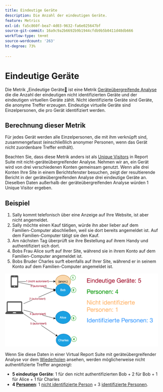 ```yaml
---
title: Eindeutige Geräte
description: Die Anzahl der eindeutigen Geräte.
feature: Metrics
exl-id: fa5c860f-bea7-4d03-9632-fa6e025647bf
source-git-commit: 16a9c9a2b6692b9b1944cfdb9b5b0411d48db666
workflow-type: tm+mt
source-wordcount: '263'
ht-degree: 73%

---
```


# Eindeutige Geräte

Die Metrik „Eindeutige Geräte[&#128279;](overview.md) ist eine Metrik [Geräteübergreifende Analyse](../cda/overview.md) die die Anzahl der eindeutigen nicht identifizierten Geräte und der eindeutigen virtuellen Geräte zählt. Nicht identifizierte Geräte sind Geräte, die anonyme Treffer erzeugen. Eindeutige virtuelle Geräte sind Einzelpersonen, die pro Gerät identifiziert werden.

## Berechnung dieser Metrik

Für jedes Gerät werden alle Einzelpersonen, die mit ihm verknüpft sind, zusammengefasst (einschließlich anonymer Personen, wenn das Gerät nicht zuordenbare Treffer enthält).

Beachten Sie, dass diese Metrik anders ist als [Unique Visitors](unique-visitors.md) in Report Suite mit nicht-geräteübergreifender Analyse. Nehmen wir an, ein Gerät wird von drei verschiedenen Konten gemeinsam genutzt. Wenn alle drei Konten Ihre Site in einem Berichtsfenster besuchen, zeigt der resultierende Bericht in der geräteübergreifenden Analyse drei eindeutige Geräte an. Dieselben Daten außerhalb der geräteübergreifenden Analyse würden 1 Unique Visitor ergeben.

## Beispiel

1. Sally kommt telefonisch über eine Anzeige auf Ihre Website, ist aber nicht angemeldet.
1. Sally möchte einen Kauf tätigen, würde ihn aber lieber auf dem Familien-Computer abschließen, weil sie dort bereits angemeldet ist. Auf dem Familien-Computer tätigt sie den Kauf.
1. Am nächsten Tag überprüft sie ihre Bestellung auf ihrem Handy und authentifiziert sich dort.
1. Bobs Frau Alice surft auf Ihrer Site, während sie in ihrem Konto auf dem Familien-Computer angemeldet ist.
1. Bobs Bruder Charles surft ebenfalls auf Ihrer Site, während er in seinem Konto auf dem Familien-Computer angemeldet ist.

![Anzahl eindeutiger Geräte](/help/components/metrics/assets/Unique_Devices_Count.png)

Wenn Sie diese Daten in einer Virtual Report Suite mit geräteübergreifender Analyse vor dem [Wiederholen](/help/components/cda/replay.md) ansehen, werden möglicherweise nicht authentifizierte Treffer angezeigt:

* **5 eindeutige Geräte**: 1 für den nicht authentifizierten Bob + 2 für Bob + 1 für Alice + 1 für Charles
* **4 [Personen](people.md)**: 1 [nicht identifizierte Person](unidentified-people.md) + 3 [identifizierte Personen](identified-people.md).
